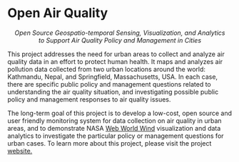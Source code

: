 # Open Air Quality
<p align="center"><i>Open Source Geospatio-temporal Sensing, Visualization, and Analytics<br/>
to Support Air Quality Policy and Management in Cities</i></p> 

This project addresses the need for urban areas to collect and analyze air quality data in an effort to protect human health. It maps and analyzes air pollution data collected from two urban locations around the world: Kathmandu, Nepal, and Springfield, Massachusetts, USA. In each case, there are specific public policy and management questions related to understanding the air quality situation, and investigating possible public policy and management responses to air quality issues. 

The long-term goal of this project is to develop a low-cost, open source and user friendly monitoring system for data collection on air quality in urban areas, and to demonstrate NASA <a href = "https://webworldwind.org/">Web World Wind</a> visualization and data analytics to investigate the particular policy or management questions for urban cases. To learn more about this project, please visit the project <a href ="http://openairquality.eco.umass.edu">website.</a> 
